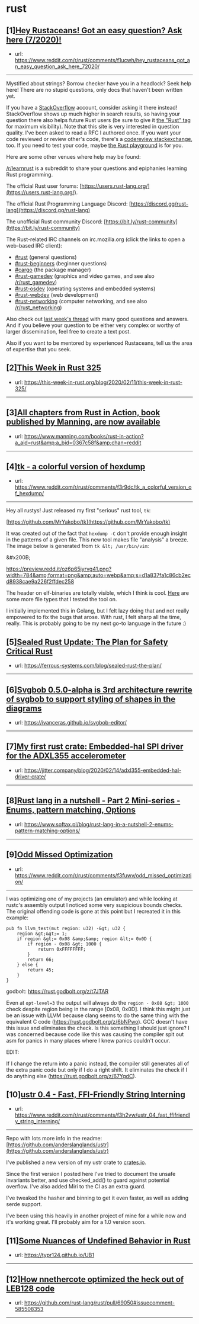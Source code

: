 # rust
## [1][Hey Rustaceans! Got an easy question? Ask here (7/2020)!](https://www.reddit.com/r/rust/comments/f1ucwh/hey_rustaceans_got_an_easy_question_ask_here_72020/)
- url: https://www.reddit.com/r/rust/comments/f1ucwh/hey_rustaceans_got_an_easy_question_ask_here_72020/
---
Mystified about strings? Borrow checker have you in a headlock? Seek help here! There are no stupid questions, only docs that haven't been written yet.

If you have a [StackOverflow](http://stackoverflow.com/) account, consider asking it there instead! StackOverflow shows up much higher in search results, so having your question there also helps future Rust users (be sure to give it [the "Rust" tag](http://stackoverflow.com/questions/tagged/rust) for maximum visibility). Note that this site is very interested in question quality. I've been asked to read a RFC I authored once. If you want your code reviewed or review other's code, there's a [codereview stackexchange](https://codereview.stackexchange.com/questions/tagged/rust), too. If you need to test your code, maybe [the Rust playground](https://play.rust-lang.org) is for you.

Here are some other venues where help may be found:

[/r/learnrust](https://www.reddit.com/r/learnrust) is a subreddit to share your questions and epiphanies learning Rust programming.

The official Rust user forums: [https://users.rust-lang.org/](https://users.rust-lang.org/).

The official Rust Programming Language Discord: [https://discord.gg/rust-lang](https://discord.gg/rust-lang)

The unofficial Rust community Discord: [https://bit.ly/rust-community](https://bit.ly/rust-community)

The Rust-related IRC channels on irc.mozilla.org (click the links to open a web-based IRC client):

 - [#rust](https://chat.mibbit.com/?server=irc.mozilla.org%3A%2B6697&amp;amp;channel=%23rust) (general questions)
 - [#rust-beginners](https://chat.mibbit.com/?server=irc.mozilla.org%3A%2B6697&amp;amp;channel=%23rust-beginners) (beginner questions)
 - [#cargo](https://chat.mibbit.com/?server=irc.mozilla.org%3A%2B6697&amp;amp;channel=%23cargo) (the package manager)
 - [#rust-gamedev](https://chat.mibbit.com/?server=irc.mozilla.org%3A%2B6697&amp;amp;channel=%23rust-gamedev) (graphics and video games, and see also [/r/rust_gamedev](https://www.reddit.com/r/rust_gamedev))
 - [#rust-osdev](https://chat.mibbit.com/?server=irc.mozilla.org%3A%2B6697&amp;amp;channel=%23rust-osdev) (operating systems and embedded systems)
 - [#rust-webdev](https://chat.mibbit.com/?server=irc.mozilla.org%3A%2B6697&amp;amp;channel=%23rust-webdev) (web development)
 - [#rust-networking](https://chat.mibbit.com/?server=irc.mozilla.org%3A%2B6697&amp;amp;channel=%23rust-networking) (computer networking, and see also [/r/rust_networking](https://www.reddit.com/r/rust_networking))

Also check out [last week's thread](https://reddit.com/r/rust/comments/ey2wte/hey_rustaceans_got_an_easy_question_ask_here/) with many good questions and answers. And if you believe your question to be either very complex or worthy of larger dissemination, feel free to create a text post.

Also if you want to be mentored by experienced Rustaceans, tell us the area of expertise that you seek.
## [2][This Week in Rust 325](https://www.reddit.com/r/rust/comments/f3a5hu/this_week_in_rust_325/)
- url: https://this-week-in-rust.org/blog/2020/02/11/this-week-in-rust-325/
---

## [3][All chapters from Rust in Action, book published by Manning, are now available](https://www.reddit.com/r/rust/comments/f3pq12/all_chapters_from_rust_in_action_book_published/)
- url: https://www.manning.com/books/rust-in-action?a_aid=rust&amp;a_bid=0367c58f&amp;chan=reddit
---

## [4][tk - a colorful version of hexdump](https://www.reddit.com/r/rust/comments/f3r9dc/tk_a_colorful_version_of_hexdump/)
- url: https://www.reddit.com/r/rust/comments/f3r9dc/tk_a_colorful_version_of_hexdump/
---
Hey all rustys! Just released my first "serious" rust tool, `tk`:

[https://github.com/MrYakobo/tk](https://github.com/MrYakobo/tk)

It was created out of the fact that `hexdump -C`  don't provide enough insight in the patterns of a given file. This new tool makes file "analysis" a breeze. The image below is generated from `tk &lt; /usr/bin/vim`:

&amp;#x200B;

https://preview.redd.it/oz6p65jyrvg41.png?width=784&amp;format=png&amp;auto=webp&amp;s=d1a837fa1c86cb2ecd8938cae9a226f2ffdec258

The header on elf-binaries are totally visible, which I think is cool. [Here](https://github.com/MrYakobo/tk#the-gallery) are some more file types that I tested the tool on.

I initially implemented this in Golang, but I felt lazy doing that and not really empowered to fix the bugs that arose. With rust, I felt sharp all the time, really. This is probably going to be my next go-to language in the future :)
## [5][Sealed Rust Update: The Plan for Safety Critical Rust](https://www.reddit.com/r/rust/comments/f3alfk/sealed_rust_update_the_plan_for_safety_critical/)
- url: https://ferrous-systems.com/blog/sealed-rust-the-plan/
---

## [6][Svgbob 0.5.0-alpha is 3rd architecture rewrite of svgbob to support styling of shapes in the diagrams](https://www.reddit.com/r/rust/comments/f3qwup/svgbob_050alpha_is_3rd_architecture_rewrite_of/)
- url: https://ivanceras.github.io/svgbob-editor/
---

## [7][My first rust crate: Embedded-hal SPI driver for the ADXL355 accelerometer](https://www.reddit.com/r/rust/comments/f3runn/my_first_rust_crate_embeddedhal_spi_driver_for/)
- url: https://jitter.company/blog/2020/02/14/adxl355-embedded-hal-driver-crate/
---

## [8][Rust lang in a nutshell - Part 2 Mini-series - Enums, pattern matching, Options](https://www.reddit.com/r/rust/comments/f3r27g/rust_lang_in_a_nutshell_part_2_miniseries_enums/)
- url: https://www.softax.pl/blog/rust-lang-in-a-nutshell-2-enums-pattern-matching-options/
---

## [9][Odd Missed Optimization](https://www.reddit.com/r/rust/comments/f3fuwv/odd_missed_optimization/)
- url: https://www.reddit.com/r/rust/comments/f3fuwv/odd_missed_optimization/
---
I was optimizing one of my projects (an emulator) and while looking at rustc's assembly output I noticed some very suspicious bounds checks. The original offending code is gone at this point but I recreated it in this example:

    pub fn llvm_test(mut region: u32) -&gt; u32 {
        region &gt;&gt;= 1;
        if region &gt;= 0x08 &amp;&amp; region &lt;= 0x0D {
            if region - 0x08 &gt; 1000 {
                return 0xFFFFFFFF;
            }
            return 66;
        } else {
            return 45;
        }
    }

godbolt: https://rust.godbolt.org/z/t7JTAR

Even at `opt-level=3` the output will always do the `region - 0x08 &gt; 1000` check despite region being in the range [0x08, 0x0D]. I think this might just be an issue with LLVM because clang seems to do the same thing with the equivalent C code (https://rust.godbolt.org/z/6bNPwo). GCC doesn't have this issue and eliminates the check. Is this something I should just ignore? I was concerned because code like this was causing the compiler spit out asm for panics in many places where I knew panics couldn't occur.

EDIT:

If I change the return into a panic instead, the compiler still generates all of the extra panic code but only if I do a right shift. It eliminates the check if I do anything else (https://rust.godbolt.org/z/67YgdC).
## [10][ustr 0.4 - Fast, FFI-Friendly String Interning](https://www.reddit.com/r/rust/comments/f3h2vw/ustr_04_fast_ffifriendly_string_interning/)
- url: https://www.reddit.com/r/rust/comments/f3h2vw/ustr_04_fast_ffifriendly_string_interning/
---
Repo with lots more info in the readme: [https://github.com/anderslanglands/ustr](https://github.com/anderslanglands/ustr)

I've published a new version of my ustr crate to [crates.io](https://crates.io).

Since the first version I posted here I've tried to document the unsafe invariants better, and use checked\_add() to guard against potential overflow. I've also added Miri to the CI as an extra guard.

I've tweaked the hasher and binning to get it even faster, as well as adding serde support. 

I've been using this heavily in another project of mine for a while now and it's working great. I'll probably aim for a 1.0 version soon.
## [11][Some Nuances of Undefined Behavior in Rust](https://www.reddit.com/r/rust/comments/f3ekb8/some_nuances_of_undefined_behavior_in_rust/)
- url: https://typr124.github.io/UB1
---

## [12][How nnethercote optimized the heck out of LEB128 code](https://www.reddit.com/r/rust/comments/f36j05/how_nnethercote_optimized_the_heck_out_of_leb128/)
- url: https://github.com/rust-lang/rust/pull/69050#issuecomment-585508353
---

